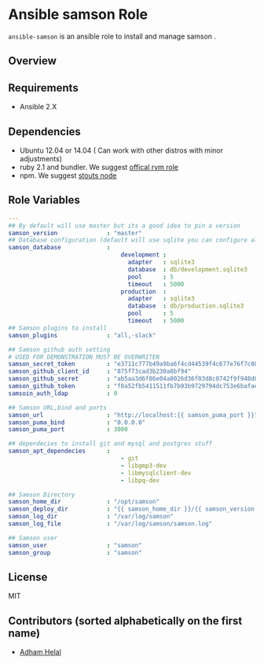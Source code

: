 # Ansible samson Role

`ansible-samson` is an ansible role to install and manage samson .


## Overview



Requirements
------------

 - Ansible 2.X 
 
Dependencies
-----------
* Ubuntu 12.04 or 14.04 ( Can work with other distros with minor adjustments)
* ruby 2.1 and bundler. We suggest [offical rvm role](https://github.com/rvm/rvm1-ansible)
* npm.  We suggest [stouts node](https://github.com/Stouts/Stouts.nodejs)


Role Variables
--------------
```yaml
---
## By default will use master but its a good idea to pin a version
samson_version              : "master" 
## Database configuration (default will use sqlite you can configure also use mysql or postgresql)
samson_database             :
                                development :
                                  adapter   : sqlite3
                                  database  : db/development.sqlite3
                                  pool      : 5
                                  timeout   : 5000
                                production  :
                                  adapter   : sqlite3
                                  database  : db/production.sqlite3
                                  pool      : 5
                                  timeout   : 5000
## Samson plugins to install
samson_plugins              : "all,-slack"

## Samson github auth setting
# USED FOR DEMONSTRATION MUST BE OVERWRITEN
samson_secret_token         : "e3711c777b49a9ba6f4cd44539f4c677e76f7c08c346875e50b11119c61839d385b2709f1fd8ac2d899b32dc818d1459b265cff91f6dcc635406a473cd903f4a"
samson_github_client_id     : "875f73cad3b230a8bf94"
samson_github_secret        : "ab5aa3d6f86e04a8026d36f03d8c0742f9f948d8"
samson_github_token         : "f8a52fb5411511fb7b93b9729794dc753e6bafae"
samsoin_auth_ldap           : 0

## Samson URL,bind and ports
samson_url                  : "http://localhost:{{ samson_puma_port }}"
samson_puma_bind            : "0.0.0.0"
samson_puma_port            : 3000

## dependecies to install git and mysql and postgres stuff 
samson_apt_dependecies      :
                                - git
                                - libgmp3-dev
                                - libmysqlclient-dev
                                - libpq-dev

## Samson Directory
samson_home_dir             : "/opt/samson"
samson_deploy_dir           : "{{ samson_home_dir }}/{{ samson_version }}"
samson_log_dir              : "/var/log/samson"
samson_log_file             : "/var/log/samson/samson.log"

## Samson user
samson_user                 : "samson"
samson_group                : "samson"

```

License
-------
MIT


Contributors (sorted alphabetically on the first name)
------------------
* [Adham Helal](https://github.com/ahelal)

